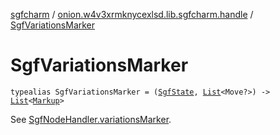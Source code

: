[sgfcharm](../index.md) / [onion.w4v3xrmknycexlsd.lib.sgfcharm.handle](index.md) / [SgfVariationsMarker](./-sgf-variations-marker.md)

# SgfVariationsMarker

`typealias SgfVariationsMarker = (`[`SgfState`](-sgf-state/index.md)`, `[`List`](https://kotlinlang.org/api/latest/jvm/stdlib/kotlin.collections/-list/index.html)`<Move?>) -> `[`List`](https://kotlinlang.org/api/latest/jvm/stdlib/kotlin.collections/-list/index.html)`<`[`Markup`](-markup/index.md)`>`

See [SgfNodeHandler.variationsMarker](-sgf-node-handler/variations-marker.md).

